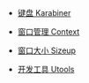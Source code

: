 - [键盘 Karabiner](https://pqrs.org/osx/karabiner/)

- [窗口管理 Context](<https://zhuanlan.zhihu.com/p/23723201>)

- [窗口大小 Sizeup](<http://www.sdifen.com/sizeup172.html>)

- [开发工具 Utools](<https://u.tools/>)

  

